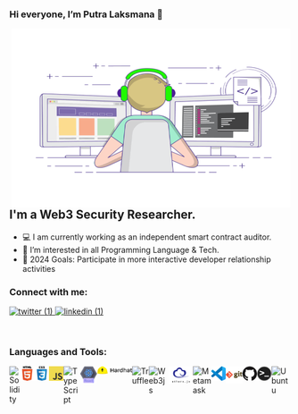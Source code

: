 ### Hi everyone, I’m Putra Laksmana 👋

 <img align="right" alt="GIF" src="https://github.com/PutraLaksmana/PutraLaksmana/blob/main/coding%20life%20style.gif?raw=true" width="500" height="320" />

## I'm a Web3 Security Researcher.

- 💻 I am currently working as an independent smart contract auditor.
- 👀 I’m interested in all Programming Language & Tech.
- 🥅 2024 Goals: Participate in more interactive developer relationship activities

### Connect with me:
[![twitter (1)](https://user-images.githubusercontent.com/92698143/187579971-bb9ab2cb-42ed-489f-b476-010ce041e6d1.png)
](https://twitter.com/putralaksmana_)
[![linkedin (1)](https://user-images.githubusercontent.com/92698143/187579842-33eade9f-5644-426d-83f5-d97dd36a3d7d.png)
](https://www.linkedin.com/in/putra-laksmana-8b6079190/)

<br />

### Languages and Tools:


<img align="left" alt="Solidity" width="19px" src="https://upload.wikimedia.org/wikipedia/commons/9/98/Solidity_logo.svg" />
<img align="left" alt="HTML5" width="26px" src="https://raw.githubusercontent.com/github/explore/80688e429a7d4ef2fca1e82350fe8e3517d3494d/topics/html/html.png" />
<img align="left" alt="CSS3" width="26px" src="https://raw.githubusercontent.com/github/explore/80688e429a7d4ef2fca1e82350fe8e3517d3494d/topics/css/css.png" />
<img align="left" alt="JavaScript" width="26px" src="https://raw.githubusercontent.com/github/explore/80688e429a7d4ef2fca1e82350fe8e3517d3494d/topics/javascript/javascript.png" />
<img align="left" alt="Type Script" width="30px" src="https://upload.wikimedia.org/wikipedia/commons/4/4c/Typescript_logo_2020.svg" />
<img align="left" alt="React" width="30px" src="https://github.com/PutraLaksmana/PutraLaksmana/blob/main/react.png" />
<img align="left" alt="Hardhat" width="63px" src="https://github.com/PutraLaksmana/PutraLaksmana/blob/main/hardhat-logo.svg" />
<img align="left" alt="Truffle" width="30px" src="https://avatars.githubusercontent.com/u/22205159?s=200&v=4" />
<img align="left" alt="Web3js" width="35px" src="https://compile.blog/wp-content/uploads/2021/11/web3-icon.png" />
<img align="left" alt="etherjs" width="44px" src="https://github.com/PutraLaksmana/PutraLaksmana/blob/main/ether%20js%20icons.png" />
<img align="left" alt="Metamask" width="33px" src="https://upload.wikimedia.org/wikipedia/commons/3/36/MetaMask_Fox.svg" />
<img align="left" alt="Visual Studio Code" width="26px" src="https://raw.githubusercontent.com/github/explore/80688e429a7d4ef2fca1e82350fe8e3517d3494d/topics/visual-studio-code/visual-studio-code.png" />
<img align="left" alt="Git" width="30px" src="https://raw.githubusercontent.com/github/explore/80688e429a7d4ef2fca1e82350fe8e3517d3494d/topics/git/git.png" />
<img align="left" alt="GitHub" width="26px" src="https://raw.githubusercontent.com/github/explore/78df643247d429f6cc873026c0622819ad797942/topics/github/github.png" />
<img align="left" alt="Terminal" width="26px" src="https://raw.githubusercontent.com/github/explore/80688e429a7d4ef2fca1e82350fe8e3517d3494d/topics/terminal/terminal.png" />
<img align="left" alt="Ubuntu" width="30px" src="https://brandslogos.com/wp-content/uploads/images/large/ubuntu-logo.png" />

<br />
<br />
<!---
PutraLaksmana/PutraLaksmana is a ✨ special ✨ repository because its `README.md` (this file) appears on your GitHub profile.
You can click the Preview link to take a look at your changes.
--->
